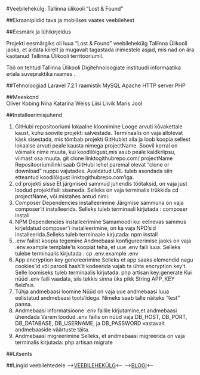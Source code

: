 #Veebilehekülg: Tallinna ülikooli “Lost & Found”

##Ekraanipildid tava ja mobiilses vaates veebilehest


##Eesmärk ja lühikirjeldus

Projekti eesmärgiks oli luua “Lost & Found” veebilehekülg Tallinna Ülikooli jaoks, et aidata kiirelt ja mugavalt tagastada inimestele asjad, mis nad on ära kaotanud Tallinna Ülikooli territooriumil.

Töö on tehtud Tallinna Ülikooli Digitehnoloogiate instituudi informaatika eriala suvepraktika raames .

##Tehnoloogiad
Laravel 7.2.1 raamistik
MySQL
Apache HTTP server
PHP

##Meeskond  
Oliver Kobing
Nina Katarina Weiss
Liisi Liivik
Maris Jool

##Installeerimisjuhend
1. GitHubi repositooriumi lokaalne kloonimine 
Looge arvuti kõvakettale kaust, kuhu soovite projekti salvestada. Terminaalis on vaja allolevat käsk sisestada, mis  tõmbab projekti GitHubist alla ja loob koopia sellest lokaalse arvuti peale kausta nimega projectName. Soovil korral on võimalik nime muuta, kui koodilõigust,mis asub peale kaldkriipsu, viimast osa muuta.
git clone linktogithubrepo.com/ projectName
Repositooriumilinki saab GitHubi lehel paremal olevat “clone or download” nuppu vajutades. Avaldatud URL tuleb asendada siin etteantud koodilõigust linktogithubrepo.com’iga.
2. cd projekti sisse
Et järgmised sammud juhendis töötaksid, on vaja just loodud projektifaili siseneda. Selleks on vaja terminalis trükkida cd projectName, või mistahes antud nimi.
3.  Composer Dependencies installeerimine
Järgmise sammuna on vaja composer’it installeerida. Selleks tuleb terminaali kirjutada :  composer install
4. NPM Dependencies installeerimine
Samamoodi kui eelnevas sammus kirjeldatud composer’i installeerimine, on ka vaja NPD’sid installeerida.Selleks tuleb terminaale kirjutada: npm install
5. .env failist koopia tegemine
Andmebaasi konfigureerimise jaoks on vaja  .env.example template’is koopiat teha, et uue  .env faili luua. Selleks tulebe terminaalis kirjutada :   cp .env.example .env
6. App encryption key genereerimine
Selleks et app saaks elemendid nagu cookies’id või parooli hash’it kodeerida vajab ta ühte encryption key’t. Selle loomiseks tuleb terminaalis kirjutada:  php artisan key:generate
Kui nüüd  .env faili vaadata, siis tekkis sinna üks pikk String  APP_KEY field’sis.
7. Tühja andmebaasi loomine
Nüüd on vaja uue andmebaasi luua eelistatud andmebaasi tools’idega. Nimeks saab talle näiteks “test” panna.
8. Andmebaasi informatsioone .env failile kirjutamine,et andmebaasi ühendada
Varem loodud  .env failis on nüüd vaja DB_HOST, DB_PORT, DB_DATABASE, DB_USERNAME, ja  DB_PASSWORD vastavalt andmebaaside väärtuste täita.
9. Andmebaasi migreerimine
Selleks, et andmebaasi migreerida  on vaja terminalis kirjutada:  php artisan migrate
 

##Litsents


##Lingid veebilehtedele
-->[VEEBILEHEKÜLG](https://epo.ee/lostfound/)<--
-->[BLOGI](http://suvepraktika.cs.tlu.ee/2020/ryhm07/)<--  

